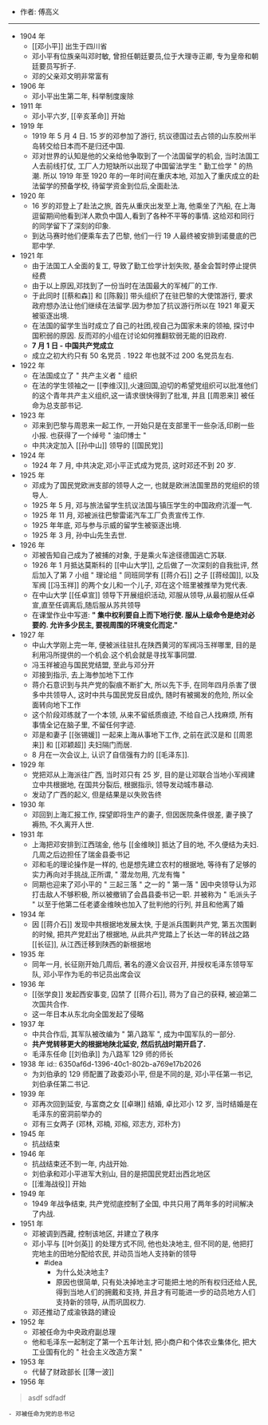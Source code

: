 - 作者: 傅高义
- ----
- 1904 年
	- [[邓小平]] 出生于四川省
	- 邓小平有位族亲叫邓时敏, 曾担任朝廷要员,位于大理寺正卿, 专为皇帝和朝廷要员写折子.
	- 邓的父亲邓文明非常富有
- 1906 年
	- 邓小平出生第二年, 科举制度废除
- 1911 年
	- 邓小平六岁, [[辛亥革命]] 开始
- 1919 年
	- 1919 年 5 月 4 日. 15 岁的邓参加了游行, 抗议德国过去占领的山东胶州半岛转交给日本而不是归还中国.
	- 邓对世界的认知是他的父亲给他争取到了一个法国留学的机会, 当时法国工人去前线打仗, 工厂人力短缺所以出现了中国留法学生 " 勤工俭学 " 的热潮. 所以 1919 年至 1920 年的一年时间在重庆本地, 邓加入了重庆成立的赴法留学的预备学校, 待留学资金到位后,全面赴法.
- 1920 年
	- 16 岁的邓登上了赴法之旅, 首先从重庆出发至上海, 他乘坐了汽船, 在上海逗留期间他看到洋人欺负中国人,看到了各种不平等的事情. 这给邓和同行的同学留下了深刻的印象.
	- 到达马赛时他们便乘车去了巴黎, 他们一行 19 人最终被安排到诺曼底的巴耶中学.
- 1921 年
	- 由于法国工人全面的复工, 导致了勤工俭学计划失败, 基金会暂时停止提供经费
	- 由于以上原因,邓找到了一份当时在法国最大的军械厂的工作.
	- 于此同时 [[蔡和森]] 和 [[陈毅]] 带头组织了在驻巴黎的大使馆游行, 要求政府想办法让他们继续在法留学.因为参加了抗议游行所以在 1921 年夏天被驱逐出境.
	- 在法国的留学生当时成立了自己的社团,视自己为国家未来的领袖, 探讨中国积弱的原因. 反而邓的小组在讨论如何推翻软弱无能的旧政府.
	- **7 月 1 日 - 中国共产党成立**
	- 成立之初大约只有 50 名党员 . 1922 年也就不过 200 名党员左右.
- 1922 年
	- 在法国成立了 " 共产主义者 " 组织
	- 在法的学生领袖之一 [[李维汉]],火速回国,迫切的希望党组织可以批准他们的这个青年共产主义组织,这一请求很快得到了批准, 并且 [[周恩来]] 被任命为总支部书记.
- 1923 年
	- 邓来到巴黎与周恩来一起工作, 一开始只是在支部里干一些杂活,印刷一些小报. 也获得了一个绰号 " 油印博士 "
	- 中共决定加入 [[孙中山]] 领导的 [[国民党]]
- 1924 年
	- 1924 年 7 月, 中共决定,邓小平正式成为党员, 这时邓还不到 20 岁.
- 1925 年
	- 邓成为了国民党欧洲支部的领导人之一, 也就是欧洲法国里昂的党组织的领导人.
	- 1925 年 5 月, 邓与旅法留学生抗议法国与镇压学生的中国政府沆瀣一气.
	- 1925 年 11 月, 邓被派往巴黎雷诺汽车工厂负责宣传工作.
	- 1925 年年底, 邓与参与示威的留学生被驱逐出境.
	- 1925 年 3 月, 孙中山先生去世.
- 1926 年
	- 邓被告知自己成为了被捕的对象, 于是乘火车途径德国逃亡苏联.
	- 1926 年 1 月抵达莫斯科的 [[中山大学]], 之后做了一次深刻的自我批评, 然后加入了第 7 小组 " 理论组 " 同班同学有 [[蒋介石]] 之子 [[蒋经国]], 以及军阀 [[冯玉祥]] 的两个女儿和一个儿子, 邓在这个班里被推举为党代表.
	- 在中山大学 [[任卓宣]] 领导下开展组织活动, 邓服从领导,从最初服从任卓宣,直至任调离后,随后服从苏共领导
	- 在课堂作业中写道: **" 集中权利要自上而下地行使. 服从上级命令是绝对必要的. 允许多少民主, 要视周围的环境变化而定."**
- 1927 年
	- 中山大学刚上完一年, 便被派往驻扎在陕西黄河的军阀冯玉祥哪里, 目的是利用冯所提供的一个机会.这个机会就是寻找军事同盟.
	- 冯玉祥被迫与国民党结盟, 至此与邓分开
	- 邓接到指示, 去上海参加地下工作
	- 蒋介石意识到与共产党的裂痕不断扩大, 所以先下手, 在同年四月杀害了很多中共领导人, 这时中共与国民党反目成仇, 随时有被揭发的危险, 所以全面转向地下工作
	- 这个阶段邓练就了一个本领, 从来不留纸质痕迹, 不给自己人找麻烦, 所有事情全记在脑子里, 不留任何字迹.
	- 邓是和妻子 [[张锡媛]] 一起来上海从事地下工作, 之前在武汉是和 [[周恩来]] 和 [[邓颖超]] 夫妇隔门而居.
	- 8 月在一次会议上, 认识了自信强有力的 [[毛泽东]].
- 1929 年
	- 党把邓从上海派往广西, 当时邓只有 25 岁, 目的是让邓联合当地小军阀建立中共根据地, 在国共分裂后, 根据指示, 领导发动城市暴动.
	- 发动了广西的起义, 但是结果是以失败告终
- 1930 年
	- 邓回到上海汇报工作, 探望即将生产的妻子, 但因医院条件很差, 妻子换了褥热, 不久离开人世.
- 1931 年
	- 上海把邓安排到江西瑞金, 他与 [[金维映]] 抵达了目的地, 不久便结为夫妇. 几周之后边担任了瑞金县委书记
	- 邓和毛的理论操作是一样的, 也是想先建立农村的根据地, 等待有了足够的实力再向对手挑战,正所谓, " 潜龙勿用, 亢龙有悔 "
	- 同期也迎来了邓小平的 " 三起三落 " 之一的 " 第一落 " 因中央领导认为邓打击敌人不够积极, 所以被撤销了会昌县委书记一职.  并被称为 " 毛派头子 " 以至于他第二任老婆金维映也加入了批判他的行列, 并且和他离了婚
- 1934 年
	- 因 [[蒋介石]] 发现中共根据地发展太快, 于是派兵围剿共产党, 第五次围剿的时候, 把共产党赶出了根据地, 从此共产党踏上了长达一年的转战之路 [[长征]], 从江西迁移到陕西的新根据地
- 1935 年
	- 同年一月, 长征刚开始几周后, 著名的遵义会议召开, 并授权毛泽东领导军队, 邓小平作为毛的书记员出席会议
- 1936 年
	- [[张学良]] 发起西安事变, 囚禁了 [[蒋介石]], 蒋为了自己的获释, 被迫第二次国共合作.
	- 这一年日本从东北向全国发起了侵略
- 1937 年
	- 中共合作后, 其军队被改编为 " 第八路军 ", 成为中国军队的一部分.
	- **共产党转移更大的根据地陕北延安, 然后抗战时期开启了.**
	- 毛泽东任命 [[刘伯承]] 为八路军 129 师的师长
- 1938 年
  id:: 6350af6d-1396-40c1-802b-a769e17b2026
	- 为刘伯承的 129 师配置了政委邓小平, 但是不同的是, 邓小平任第一书记, 刘伯承任第二书记.
- 1939 年
	- 邓再次回到延安, 与富商之女 [[卓琳]] 结婚, 卓比邓小 12 岁, 当时结婚是在毛泽东的窑洞前举办的
	- 邓有三女两子 (邓林, 邓楠, 邓榕, 邓志方, 邓朴方)
- 1945 年
	- 抗战结束
- 1946 年
	- 抗战结束还不到一年, 内战开始.
	- 刘伯承和邓小平进军大别山, 目的是把国民党赶出西北地区
	- [[淮海战役]] 开始
- 1949 年
	- 1949 年战争结束, 共产党彻底控制了全国, 中共只用了两年多的时间解决了内战.
- 1951 年
	- 邓被调到西藏, 控制该地区, 并建立了秩序
	- 邓小平与 [[叶剑英]] 的处理方式不同, 他也处决地主, 但不同的是, 他把打完地主的田地分配给农民, 并动员当地人支持新的领导
		- #idea
			- 为什么处决地主?
			- 原因也很简单, 只有处决掉地主才可能把土地的所有权归还给人民, 得到当地人们的拥戴和支持, 并且才有可能进一步的动员地方人们支持新的领导, 从而巩固权力.
	- 邓还推动了成渝铁路的建设
- 1952 年
	- 邓被任命为中央政府副总理
	- 他和毛泽东一起制定了第一个五年计划, 把小商户和个体农业集体化, 把大工业国有化的 " 社会主义改造方案 "
- 1953 年
	- 代替了财政部长 [[薄一波]]
- 1956 年

> asdf
> sdfadf
>

	- 邓被任命为党的总书记
